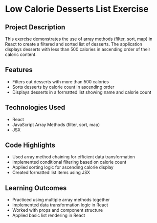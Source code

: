 # Low Calorie Desserts List Exercise

## Project Description
This exercise demonstrates the use of array methods (filter, sort, map) in React to create a filtered and sorted list of desserts. The application displays desserts with less than 500 calories in ascending order of their caloric content.

## Features
- Filters out desserts with more than 500 calories
- Sorts desserts by calorie count in ascending order
- Displays desserts in a formatted list showing name and calorie count

## Technologies Used
- React
- JavaScript Array Methods (filter, sort, map)
- JSX

## Code Highlights
- Used array method chaining for efficient data transformation
- Implemented conditional filtering based on calorie count
- Applied sorting logic for ascending calorie display
- Created formatted list items using JSX

## Learning Outcomes
- Practiced using multiple array methods together
- Implemented data transformation logic in React
- Worked with props and component structure
- Applied basic list rendering in React